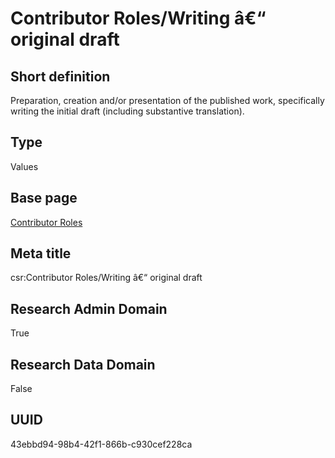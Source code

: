 # Contributor Roles/Writing â€“ original draft
## Short definition
Preparation, creation and/or presentation of the published work, specifically writing the initial draft (including substantive translation).
## Type
Values
## Base page
[Contributor Roles](https://github.com/EuroCRIS/CASRAI-Dictionairies/blob/main/Objects/Contributor%20Roles.md)
## Meta title
csr:Contributor Roles/Writing â€“ original draft
## Research Admin Domain
True
## Research Data Domain
False
## UUID
43ebbd94-98b4-42f1-866b-c930cef228ca
